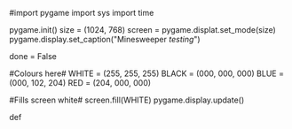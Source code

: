 #import pygame
import sys
import time

pygame.init()
size = (1024, 768)
screen = pygame.displat.set_mode(size)
pygame.display.set_caption("Minesweeper *testing*")

done = False

#Colours here#
WHITE = (255, 255, 255)
BLACK = (000, 000, 000)
BLUE = (000, 102, 204)
RED = (204, 000, 000)

#Fills screen white#
screen.fill(WHITE)
pygame.display.update()

def 
